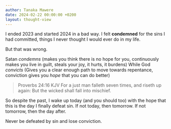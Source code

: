 ```yaml
---
author: Tanaka Mawere
date: 2024-02-22 00:00:00 +0200
layout: thought-view
---
```


I ended 2023 and started 2024 in a bad way. I felt **condemned** for the sins I had committed, things I never thought I would ever do in my life. 

But that was wrong. 

Satan *condemns* (makes you think there is no hope for you, continuously makes you live in guilt, steals your joy, it hurts, it burdens)
While God *convicts* (Gives you a clear enough path to move towards repentance, conviction gives you *hope* that you can do better)

> Proverbs 24:16 KJV
    For a just man falleth seven times, and riseth up again: But the wicked shall fall into mischief.

So despite the past, I wake up today (and you should too) with the hope that this is the day I finally defeat sin. If not today, then tomorrow. If not tomorrow, then the day after. 

Never be defeated by sin and lose conviction. 